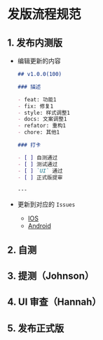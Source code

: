 # 发版流程规范

## 1. 发布内测版

- 编辑更新的内容

    ```md
    ## v1.0.0(100)

    ### 描述

    - feat: 功能1
    - fix: 修复1
    - style: 样式调整1
    - docs: 文案调整1
    - refator: 重构1
    - chore: 其他1

    ### 打卡

    - [ ] 自测通过
    - [ ] 测试通过
    - [ ] `UI` 通过
    - [ ] 正式版提审

    ---
    ```
- 更新到对应的 `Issues` 

   - [IOS](https://github.com/bookey-dev/bookey.requirement/issues/16) 
   - [Android](https://github.com/bookey-dev/bookey.requirement/issues/65)

## 2. 自测

## 3. 提测（Johnson）

## 4. UI 审查（Hannah）

## 5. 发布正式版
